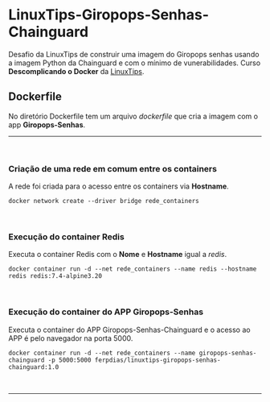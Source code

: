 # LinuxTips-Giropops-Senhas-Chainguard
Desafio da LinuxTips de construir uma imagem do Giropops senhas usando a imagem Python da Chainguard e com o mínimo de vunerabilidades. Curso **Descomplicando o Docker** da [LinuxTips](https://www.linuxtips.io/course/descomplicando-docker).


## Dockerfile

No diretório Dockerfile tem um arquivo *dockerfile* que cria a imagem com o app **Giropops-Senhas**.

---

<br> 

### Criação de uma rede em comum entre os containers 

A rede foi criada para o acesso entre os containers via **Hostname**.
```shell
docker network create --driver bridge rede_containers
```
<br>

### Execução do container Redis

Executa o container Redis com o **Nome** e **Hostname** igual a *redis*. 
```shell
docker container run -d --net rede_containers --name redis --hostname redis redis:7.4-alpine3.20
```

<br>

### Execução do container do APP Giropops-Senhas

Executa o container do APP Giropops-Senhas-Chainguard e o acesso ao APP é pelo navegador na porta 5000.
```shell
docker container run -d --net rede_containers --name giropops-senhas-chainguard -p 5000:5000 ferpdias/linuxtips-giropops-senhas-chainguard:1.0
```

<br>

--- 

